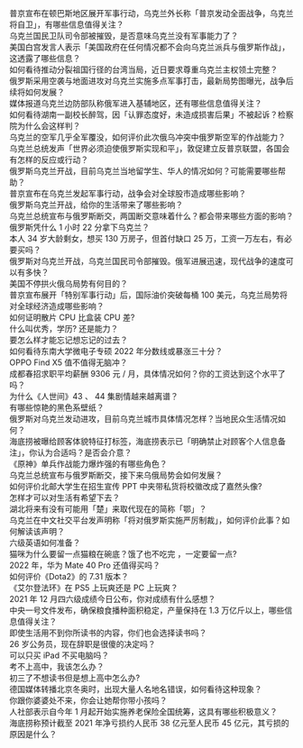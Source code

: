 普京宣布在顿巴斯地区展开军事行动，乌克兰外长称「普京发动全面战争，乌克兰将自卫」，有哪些信息值得关注？  
乌克兰国民卫队司令部被摧毁，是否意味乌克兰没有军事能力了？  
美国白宫发言人表示「美国政府在任何情况都不会向乌克兰派兵与俄罗斯作战」，这透露了哪些信息？  
如何看待推动分裂祖国行径的台湾当局，近日要求尊重乌克兰主权领土完整？  
俄罗斯采用空袭与地面进攻对乌克兰实施多点军事打击，最新局势图曝光，战争后续将如何发展？  
媒体报道乌克兰边防部队称俄军进入基辅地区，还有哪些信息值得关注？  
如何看待湖南一副校长醉驾，因「认罪态度好，未造成损害后果」不被起诉？检察院为什么会这样判？  
乌克兰的空军几乎全军覆没，如何评价此次俄乌冲突中俄罗斯空军的作战能力？  
乌克兰总统发声「世界必须迫使俄罗斯实现和平」，敦促建立反普京联盟，各国会有怎样的反应或行动？  
俄罗斯乌克兰开战，目前乌克兰当地留学生、华人的情况如何？可能需要哪些帮助？  
普京宣布在乌克兰发起军事行动，战争会对全球股市造成哪些影响？  
俄罗斯乌克兰开战，给你的生活带来了哪些影响？  
乌克兰总统宣布与俄罗斯断交，两国断交意味着什么？都会带来哪些方面的影响？  
俄罗斯凭什么 1 小时 22 分拿下乌克兰？  
本人 34 岁大龄剩女，想买 130 万房子，但首付缺口 25 万，工资一万左右，有必要买吗？  
俄罗斯对乌克兰开战，乌克兰国民司令部摧毁。俄军进展迅速，现代战争的速度可以有多快？  
美国不停拱火俄乌局势有何目的？  
普京宣布展开「特别军事行动」后，国际油价突破每桶 100 美元，乌克兰局势将对全球经济造成哪些影响？  
如何证明散片 CPU 比盒装 CPU 差?  
什么叫优秀，学历? 还是能力？  
要怎么样才能忘记想忘记的过去？  
如何看待东南大学微电子专硕 2022 年分数线或暴涨三十分？  
OPPO Find X5 值不值得无脑冲？  
成都春招求职平均薪酬 9306 元 / 月，具体情况如何？你的工资达到这个水平了吗？  
为什么《人世间》43 、 44 集剧情越来越离谱？  
有哪些惊艳的黑色系壁纸？  
俄罗斯对乌克兰发动进攻，目前乌克兰城市具体情况怎样？当地民众生活情况如何？  
海底捞被曝给顾客体貌特征打标签，海底捞表示已「明确禁止对顾客个人信息备注」，你认为合适吗？是否会介意？  
《原神》单兵作战能力爆炸强的有哪些角色？  
乌克兰总统宣布与俄罗斯断交，接下来乌俄局势会如何发展？  
如何评价北邮大学生在招生宣传 PPT 中夹带私货将校徽改成了嘉然头像?  
怎样才可以对生活有希望下去？  
湖北将来有没有可能用「楚」来取代现在的简称「鄂」？  
乌克兰在中文社交平台发声明称「将对俄罗斯实施严厉制裁」，如何评价此事？如何解读该声明？  
六级英语如何准备？  
猫咪为什么要留一点猫粮在碗底？饿了也不吃完 ，一定要留一点?  
2022 年，华为 Mate 40 Pro 还值得买吗？  
如何评价《Dota2》的 7.31 版本？  
《艾尔登法环》在 PS5 上玩爽还是 PC 上玩爽？  
2021 年 12 月四六级成绩今日公布，你对成绩有什么感想？  
中央一号文件发布，确保粮食播种面积稳定，产量保持在 1.3 万亿斤以上，哪些信息值得关注？  
即使生活用不到你所读书的内容，你们也会选择读书吗？  
26 岁公务员，现在辞职是很傻的决定吗？  
可以只买 iPad 不买电脑吗？  
考不上高中，我该怎么办？  
初三了不想读书但是想上高中怎么办?  
德国媒体转播北京冬奥时，出现大量人名地名错误，如何看待这种现象？  
你跟你婆婆处不来，你会让她帮你带小孩吗？  
人社部表示自今年 1 月起开始实施养老保险全国统筹，这具有哪些积极意义？  
海底捞称预计截至 2021 年净亏损约人民币 38 亿元至人民币 45 亿元，其亏损的原因是什么？  
